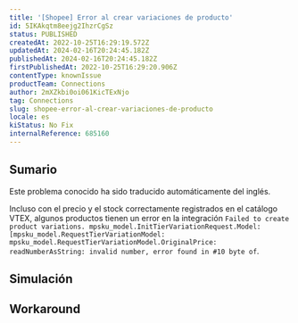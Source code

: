```yaml
---
title: '[Shopee] Error al crear variaciones de producto'
id: 5IKAkqtm8eejg2IhzrCgSz
status: PUBLISHED
createdAt: 2022-10-25T16:29:19.572Z
updatedAt: 2024-02-16T20:24:45.182Z
publishedAt: 2024-02-16T20:24:45.182Z
firstPublishedAt: 2022-10-25T16:29:20.906Z
contentType: knownIssue
productTeam: Connections
author: 2mXZkbi0oi061KicTExNjo
tag: Connections
slug: shopee-error-al-crear-variaciones-de-producto
locale: es
kiStatus: No Fix
internalReference: 685160
---
```


## Sumario

<div class="alert alert-info">
  <p>Este problema conocido ha sido traducido automáticamente del inglés.</p>
</div>



Incluso con el precio y el stock correctamente registrados en el catálogo VTEX, algunos productos tienen un error en la integración `Failed to create product variations. mpsku_model.InitTierVariationRequest.Model: [mpsku_model.RequestTierVariationModel: mpsku_model.RequestTierVariationModel.OriginalPrice: readNumberAsString: invalid number, error found in #10 byte of`.


##

## Simulación



## Workaround



